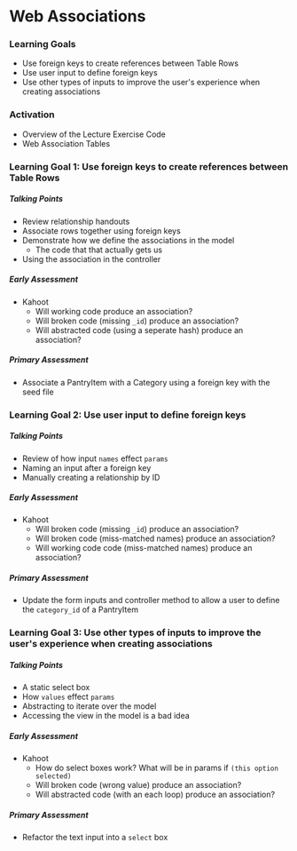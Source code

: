 # Web Associations


### Learning Goals

* Use foreign keys to create references between Table Rows
* Use user input to define foreign keys
* Use other types of inputs to improve the user's experience when creating associations



### Activation

* Overview of the Lecture Exercise Code
* Web Association Tables



### Learning Goal 1: Use foreign keys to create references between Table Rows

##### Talking Points

* Review relationship handouts
* Associate rows together using foreign keys
* Demonstrate how we define the associations in the model
  * The code that that actually gets us
* Using the association in the controller

##### Early Assessment 

- Kahoot
  - Will working code produce an association?
  - Will broken code (missing `_id`) produce an association?
  - Will abstracted code (using a seperate hash) produce an association?

##### Primary Assessment

- Associate a PantryItem with a Category using a foreign key with the seed file



### Learning Goal 2: Use user input to define foreign keys

##### Talking Points

* Review of how input `names` effect `params`
* Naming an input after a foreign key
* Manually creating a relationship by ID

##### Early Assessment 

- Kahoot
  - Will broken code (missing `_id`) produce an association?
  - Will broken code (miss-matched names) produce an association?
  - Will working code code (miss-matched names) produce an association?

##### Primary Assessment

- Update the form inputs and controller method to allow a user to define the `category_id` of a PantryItem 



### Learning Goal 3:  Use other types of inputs to improve the user's experience when creating associations

##### Talking Points

* A static select box
* How `values` effect `params`
* Abstracting to iterate over the model
* Accessing the view in the model is a bad idea

##### Early Assessment 

- Kahoot
  - How do select boxes work? What will be in params if `(this option selected)`
  - Will broken code (wrong value) produce an association?
  - Will abstracted code (with an each loop) produce an association?

##### Primary Assessment

- Refactor the text input into a `select` box

